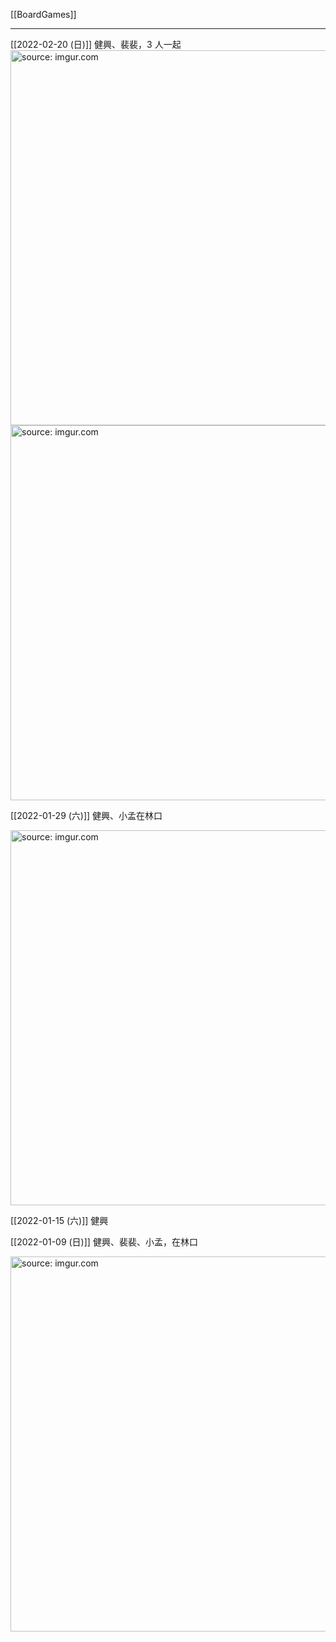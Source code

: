 [[BoardGames]]

---


[[2022-02-20 (日)]] 健興、裴裴，3 人一起
<a href="https://imgur.com/0rDkFkr"><img src="https://i.imgur.com/0rDkFkr.jpg" title="source: imgur.com" width="600px"/></a>
<a href="https://imgur.com/RrfXbwN"><img src="https://i.imgur.com/RrfXbwN.jpg" title="source: imgur.com" width="600px"/></a>

[[2022-01-29 (六)]] 健興、小孟在林口

<a href="https://imgur.com/3QnuFLM"><img src="https://i.imgur.com/3QnuFLM.jpg" title="source: imgur.com" width="600px"/></a>

[[2022-01-15 (六)]] 健興

[[2022-01-09 (日)]] 健興、裴裴、小孟，在林口

<a href="https://imgur.com/UrjQxm9"><img src="https://i.imgur.com/UrjQxm9.jpg" title="source: imgur.com" width="600px" /></a>


